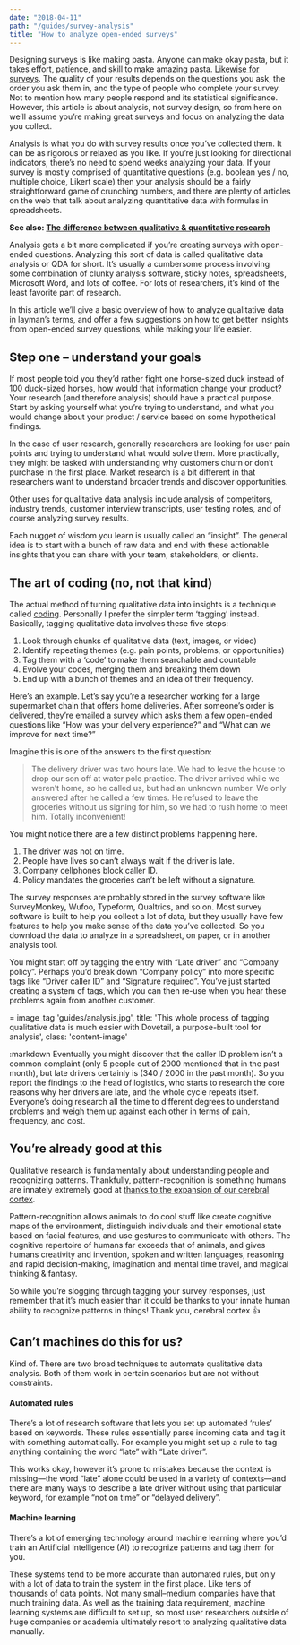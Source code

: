 ```yaml
---
date: "2018-04-11"
path: "/guides/survey-analysis"
title: "How to analyze open-ended surveys"
---
```


Designing surveys is like making pasta. Anyone can make okay pasta, but it takes effort, patience, and skill to make amazing pasta. [Likewise for surveys](https://medium.com/research-things/on-surveys-5a73dda5e9a0). The quality of your results depends on the questions you ask, the order you ask them in, and the type of people who complete your survey. Not to mention how many people respond and its statistical significance. However, this article is about analysis, not survey design, so from here on we’ll assume you’re making great surveys and focus on analyzing the data you collect.

Analysis is what you do with survey results once you’ve collected them. It can be as rigorous or relaxed as you like. If you’re just looking for directional indicators, there’s no need to spend weeks analyzing your data. If your survey is mostly comprised of quantitative questions (e.g. boolean yes / no, multiple choice, Likert scale) then your analysis should be a fairly straightforward game of crunching numbers, and there are plenty of articles on the web that talk about analyzing quantitative data with formulas in spreadsheets.

**See also: [The difference between qualitative & quantitative research](/guides/qual-quant)**

Analysis gets a bit more complicated if you’re creating surveys with open-ended questions. Analyzing this sort of data is called qualitative data analysis or QDA for short. It’s usually a cumbersome process involving some combination of clunky analysis software, sticky notes, spreadsheets, Microsoft Word, and lots of coffee. For lots of researchers, it’s kind of the least favorite part of research.

In this article we’ll give a basic overview of how to analyze qualitative data in layman’s terms, and offer a few suggestions on how to get better insights from open-ended survey questions, while making your life easier.

## Step one – understand your goals

If most people told you they’d rather fight one horse-sized duck instead of 100 duck-sized horses, how would that information change your product? Your research (and therefore analysis) should have a practical purpose. Start by asking yourself what you’re trying to understand, and what you would change about your product / service based on some hypothetical findings.

In the case of user research, generally researchers are looking for user pain points and trying to understand what would solve them. More practically, they might be tasked with understanding why customers churn or don’t purchase in the first place. Market research is a bit different in that researchers want to understand broader trends and discover opportunities.

Other uses for qualitative data analysis include analysis of competitors, industry trends, customer interview transcripts, user testing notes, and of course analyzing survey results.

Each nugget of wisdom you learn is usually called an “insight”. The general idea is to start with a bunch of raw data and end with these actionable insights that you can share with your team, stakeholders, or clients.

## The art of coding (no, not that kind)

The actual method of turning qualitative data into insights is a technique called [coding](<https://en.wikipedia.org/wiki/Coding_(social_sciences)>). Personally I prefer the simpler term ‘tagging’ instead. Basically, tagging qualitative data involves these five steps:

1.  Look through chunks of qualitative data (text, images, or video)
1.  Identify repeating themes (e.g. pain points, problems, or opportunities)
1.  Tag them with a ‘code’ to make them searchable and countable
1.  Evolve your codes, merging them and breaking them down
1.  End up with a bunch of themes and an idea of their frequency.

Here’s an example. Let’s say you’re a researcher working for a large supermarket chain that offers home deliveries. After someone’s order is delivered, they’re emailed a survey which asks them a few open-ended questions like “How was your delivery experience?” and “What can we improve for next time?”

Imagine this is one of the answers to the first question:

> The delivery driver was two hours late. We had to leave the house to drop our son off at water polo practice. The driver arrived while we weren’t home, so he called us, but had an unknown number. We only answered after he called a few times. He refused to leave the groceries without us signing for him, so we had to rush home to meet him. Totally inconvenient!

You might notice there are a few distinct problems happening here.

1.  The driver was not on time.
1.  People have lives so can’t always wait if the driver is late.
1.  Company cellphones block caller ID.
1.  Policy mandates the groceries can’t be left without a signature.

The survey responses are probably stored in the survey software like SurveyMonkey, Wufoo, Typeform, Qualtrics, and so on. Most survey software is built to help you collect a lot of data, but they usually have few features to help you make sense of the data you’ve collected. So you download the data to analyze in a spreadsheet, on paper, or in another analysis tool.

You might start off by tagging the entry with “Late driver” and “Company policy”. Perhaps you’d break down “Company policy” into more specific tags like “Driver caller ID” and “Signature required”. You’ve just started creating a system of tags, which you can then re-use when you hear these problems again from another customer.

= image_tag 'guides/analysis.jpg', title: 'This whole process of tagging qualitative data is much easier with Dovetail, a purpose-built tool for analysis', class: 'content-image'

:markdown
Eventually you might discover that the caller ID problem isn’t a common complaint (only 5 people out of 2000 mentioned that in the past month), but late drivers certainly is (340 / 2000 in the past month). So you report the findings to the head of logistics, who starts to research the core reasons why her drivers are late, and the whole cycle repeats itself. Everyone’s doing research all the time to different degrees to understand problems and weigh them up against each other in terms of pain, frequency, and cost.

## You’re already good at this

Qualitative research is fundamentally about understanding people and recognizing patterns. Thankfully, pattern-recognition is something humans are innately extremely good at [thanks to the expansion of our cerebral cortex](https://www.ncbi.nlm.nih.gov/pmc/articles/PMC4141622/).

Pattern-recognition allows animals to do cool stuff like create cognitive maps of the environment, distinguish individuals and their emotional state based on facial features, and use gestures to communicate with others. The cognitive repertoire of humans far exceeds that of animals, and gives humans creativity and invention, spoken and written languages, reasoning and rapid decision-making, imagination and mental time travel, and magical thinking & fantasy.

So while you’re slogging through tagging your survey responses, just remember that it’s much easier than it could be thanks to your innate human ability to recognize patterns in things! Thank you, cerebral cortex 👍

## Can’t machines do this for us?

Kind of. There are two broad techniques to automate qualitative data analysis. Both of them work in certain scenarios but are not without constraints.

#### Automated rules

There’s a lot of research software that lets you set up automated ‘rules’ based on keywords. These rules essentially parse incoming data and tag it with something automatically. For example you might set up a rule to tag anything containing the word “late” with “Late driver”.

This works okay, however it’s prone to mistakes because the context is missing—the word “late” alone could be used in a variety of contexts—and there are many ways to describe a late driver without using that particular keyword, for example “not on time” or “delayed delivery”.

#### Machine learning

There’s a lot of emerging technology around machine learning where you’d train an Artificial Intelligence (AI) to recognize patterns and tag them for you.

These systems tend to be more accurate than automated rules, but only with a lot of data to train the system in the first place. Like tens of thousands of data points. Not many small–medium companies have that much training data. As well as the training data requirement, machine learning systems are difficult to set up, so most user researchers outside of huge companies or academia ultimately resort to analyzing qualitative data manually.
